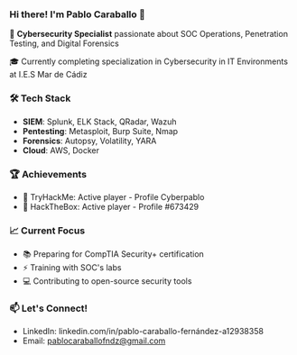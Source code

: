 ### Hi there! I'm Pablo Caraballo 👋

🔐 **Cybersecurity Specialist** passionate about SOC Operations, Penetration Testing, and Digital Forensics

🎓 Currently completing specialization in Cybersecurity in IT Environments at I.E.S Mar de Cádiz

### 🛠️ Tech Stack
- **SIEM**: Splunk, ELK Stack, QRadar, Wazuh
- **Pentesting**: Metasploit, Burp Suite, Nmap
- **Forensics**: Autopsy, Volatility, YARA
- **Cloud**: AWS, Docker

### 🏆 Achievements
- 🥇 TryHackMe: Active player - Profile Cyberpablo
- 🎯 HackTheBox: Active player - Profile #673429

### 📈 Current Focus
- 📚 Preparing for CompTIA Security+ certification
- ⚡ Training with SOC's labs
- 💻 Contributing to open-source security tools

### 📫 Let's Connect!
- LinkedIn: linkedin.com/in/pablo-caraballo-fernández-a12938358
- Email: pablocaraballofndz@gmail.com
